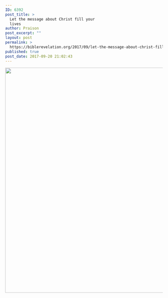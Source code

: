 ```yaml
---
ID: 6392
post_title: >
  Let the message about Christ fill your
  lives
author: Praison
post_excerpt: ""
layout: post
permalink: >
  https://biblerevelation.org/2017/09/let-the-message-about-christ-fill-your-lives/
published: true
post_date: 2017-09-20 21:02:43
---
```

<img src="http://ift.tt/2xggDQN" class="aligncenter size-large" width="720"><br>